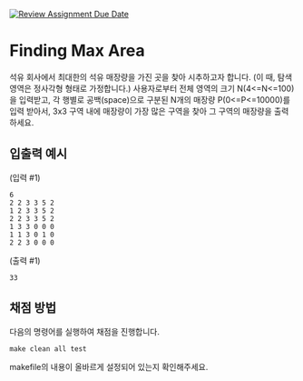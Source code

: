 [![Review Assignment Due Date](https://classroom.github.com/assets/deadline-readme-button-24ddc0f5d75046c5622901739e7c5dd533143b0c8e959d652212380cedb1ea36.svg)](https://classroom.github.com/a/q1IRI2pg)
# Finding Max Area

석유 회사에서 최대한의 석유 매장량을 가진 곳을 찾아 시추하고자 합니다. (이 때, 탐색 영역은 정사각형 형태로 가정합니다.)
사용자로부터 전체 영역의 크기 N(4<=N<=100)을 입력받고, 각 행별로 공백(space)으로 구분된 N개의 매장량 P(0<=P<=10000)를 입력 받아서, 3x3 구역 내에 매장량이 가장 많은 구역을 찾아 그 구역의 매장량을 출력하세요.


## 입출력 예시
(입력 #1)
```
6
2 2 3 3 5 2
1 2 3 3 5 2
2 2 3 3 5 2
1 3 3 0 0 0
1 1 3 0 1 0
2 2 3 0 0 0
```
(출력 #1)
```
33
```

## 채점 방법

다음의 명령어를 실행하여 채점을 진행합니다.

```Makefile
make clean all test
```

makefile의 내용이 올바르게 설정되어 있는지 확인해주세요.
